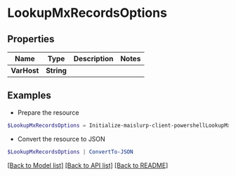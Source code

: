 # LookupMxRecordsOptions
## Properties

Name | Type | Description | Notes
------------ | ------------- | ------------- | -------------
**VarHost** | **String** |  | 

## Examples

- Prepare the resource
```powershell
$LookupMxRecordsOptions = Initialize-maislurp-client-powershellLookupMxRecordsOptions  -VarHost null
```

- Convert the resource to JSON
```powershell
$LookupMxRecordsOptions | ConvertTo-JSON
```

[[Back to Model list]](../README#documentation-for-models) [[Back to API list]](../README#documentation-for-api-endpoints) [[Back to README]](../README)

